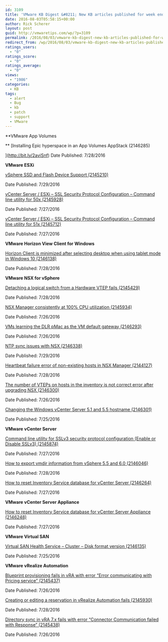 ```yaml
---
id: 3109
title: 'VMware KB Digest &#8211; New KB articles published for week ending 07/30/16'
date: 2016-08-03T05:58:15+00:00
author: Rick Scherer
layout: post
guid: http://vmwaretips.com/wp/?p=3109
permalink: /2016/08/03/vmware-kb-digest-new-kb-articles-published-for-week-ending-073016/
redirect_from: /wp/2016/08/03/vmware-kb-digest-new-kb-articles-published-for-week-ending-073016/
ratings_users:
  - "0"
ratings_score:
  - "0"
ratings_average:
  - "0"
views:
  - "1986"
categories:
  - KB
tags:
  - alert
  - Bug
  - kb
  - patch
  - support
  - VMware
---
```

**VMware App Volumes
  
** [Installing Epic hyperspace in an App Volumes AppStack (2146285)
  
](http://bit.ly/2aviSnf) Date Published: 7/28/2016

**VMware ESXi**
  
[vSphere SSD and Flash Device Support (2145210)](http://bit.ly/2auezFp)
  
Date Published: 7/29/2016
  
[vCenter Server / ESXi – SSL Security Protocol Configuration – Command line utility for 50x (2145928)](http://bit.ly/2avj7yp)
  
Date Published: 7/27/2016
  
[vCenter Server / ESXi – SSL Security Protocol Configuration – Command line utility for 51x (2145712)](http://bit.ly/2aufAx5)
  
Date Published: 7/27/2016

**VMware Horizon View Client for Windows** 
  
[Horizon Client is minimized after selecting desktop when using tablet mode in Windows 10 (2146138)](http://bit.ly/2aviFQN)
  
Date Published: 7/28/2016

**VMware NSX for vSphere**
  
[Detaching a logical switch from a Hardware VTEP fails (2145429)](http://bit.ly/2aufmGq)
  
Date Published: 7/28/2016
  
[NSX Manager consistently at 100% CPU utilization (2145934)](http://bit.ly/2avjbhI)
  
Date Published: 7/26/2016
  
[VMs learning the DLR pMac as the VM default gateway (2146293)](http://bit.ly/2auf0iV)
  
Date Published: 7/26/2016
  
[NTP sync issues with NSX (2146338)](http://bit.ly/2aviJQC)
  
Date Published: 7/29/2016
  
[Heartbeat failure error of non-existing hosts in NSX Manager (2144127)](http://bit.ly/2aufkOG)
  
Date Published: 7/28/2016
  
[The number of VTEPs on hosts in the inventory is not correct error after upgrading NSX (2146300)](http://bit.ly/2avj8T4)
  
Date Published: 7/26/2016
  
[Changing the Windows vCenter Server 5.1 and 5.5 hostname (2146301)](http://bit.ly/2aueYaP)
  
Date Published: 7/25/2016



**VMware vCenter Server** 
  
[Command line utility for SSLv3 security protocol configuration (Enable or Disable SSLv3) (2145874)](http://bit.ly/2aviXap)
  
Date Published: 7/27/2016
  
[How to export vmdir information from vSphere 5.5 and 6.0 (2146046)](http://bit.ly/2auh4Hu)
  
Date Published: 7/28/2016
  
[How to reset Inventory Service database for vCenter Server (2146264)](http://bit.ly/2aviqVZ)
  
Date Published: 7/27/2016

**VMware vCenter Server Appliance**
  
[How to reset Inventory Service database for vCenter Server Appliance (2146248)](http://bit.ly/2auexx2)
  
Date Published: 7/27/2016

**VMware Virtual SAN** 
  
[Virtual SAN Health Service – Cluster – Disk format version (2146135)](http://bit.ly/2avjhGd)
  
Date Published: 7/25/2016

**VMware vRealize Automation**
  
[Blueprint provisioning fails in vRA with error “Error communicating with Pricing service” (2145437)](http://bit.ly/2aueW2J)
  
Date Published: 7/26/2016
  
[Creating or editing a reservation in vRealize Automation fails (2145930)](http://bit.ly/2aviq8v)
  
Date Published: 7/28/2016
  
[Directory sync in vRA 7.x fails with error “Connector Communication failed with Response” (2145438)](http://bit.ly/2aueNMy)
  
Date Published: 7/26/2016